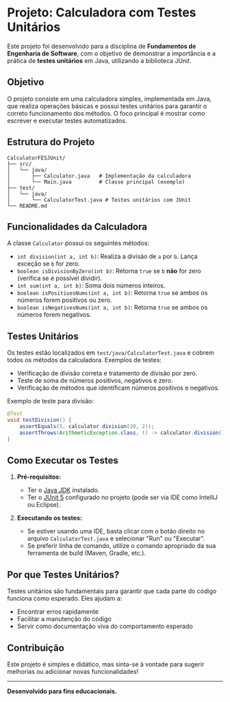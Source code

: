 # Projeto: Calculadora com Testes Unitários

Este projeto foi desenvolvido para a disciplina de **Fundamentos de Engenharia de Software**, com o objetivo de demonstrar a importância e a prática de **testes unitários** em Java, utilizando a biblioteca JUnit.

## Objetivo

O projeto consiste em uma calculadora simples, implementada em Java, que realiza operações básicas e possui testes unitários para garantir o correto funcionamento dos métodos. O foco principal é mostrar como escrever e executar testes automatizados.

## Estrutura do Projeto

```
CalculatorFESJUnit/
├── src/
│   └── java/
│       ├── Calculator.java   # Implementação da calculadora
│       └── Main.java         # Classe principal (exemplo)
├── test/
│   └── java/
│       └── CalculatorTest.java # Testes unitários com JUnit
└── README.md
```

## Funcionalidades da Calculadora

A classe `Calculator` possui os seguintes métodos:

- `int division(int a, int b)`: Realiza a divisão de `a` por `b`. Lança exceção se `b` for zero.
- `boolean isDivisionByZero(int b)`: Retorna `true` se `b` **não** for zero (verifica se é possível dividir).
- `int sum(int a, int b)`: Soma dois números inteiros.
- `boolean isPositivesNums(int a, int b)`: Retorna `true` se ambos os números forem positivos ou zero.
- `boolean isNegativesNums(int a, int b)`: Retorna `true` se ambos os números forem negativos.

## Testes Unitários

Os testes estão localizados em `test/java/CalculatorTest.java` e cobrem todos os métodos da calculadora. Exemplos de testes:

- Verificação de divisão correta e tratamento de divisão por zero.
- Teste de soma de números positivos, negativos e zero.
- Verificação de métodos que identificam números positivos e negativos.

Exemplo de teste para divisão:
```java
@Test
void testDivision() {
    assertEquals(5, calculator.division(10, 2));
    assertThrows(ArithmeticException.class, () -> calculator.division(10, 0));
}
```

## Como Executar os Testes

1. **Pré-requisitos:**
   - Ter o [Java JDK](https://www.oracle.com/java/technologies/downloads/) instalado.
   - Ter o [JUnit 5](https://junit.org/junit5/) configurado no projeto (pode ser via IDE como IntelliJ ou Eclipse).

2. **Executando os testes:**
   - Se estiver usando uma IDE, basta clicar com o botão direito no arquivo `CalculatorTest.java` e selecionar "Run" ou "Executar".
   - Se preferir linha de comando, utilize o comando apropriado da sua ferramenta de build (Maven, Gradle, etc.).

## Por que Testes Unitários?

Testes unitários são fundamentais para garantir que cada parte do código funciona como esperado. Eles ajudam a:
- Encontrar erros rapidamente
- Facilitar a manutenção do código
- Servir como documentação viva do comportamento esperado

## Contribuição

Este projeto é simples e didático, mas sinta-se à vontade para sugerir melhorias ou adicionar novas funcionalidades!

---

**Desenvolvido para fins educacionais.** 